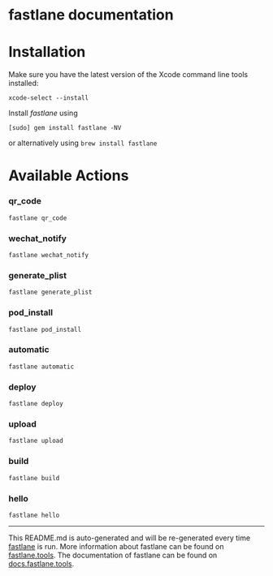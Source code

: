 fastlane documentation
================
# Installation

Make sure you have the latest version of the Xcode command line tools installed:

```
xcode-select --install
```

Install _fastlane_ using
```
[sudo] gem install fastlane -NV
```
or alternatively using `brew install fastlane`

# Available Actions
### qr_code
```
fastlane qr_code
```

### wechat_notify
```
fastlane wechat_notify
```

### generate_plist
```
fastlane generate_plist
```

### pod_install
```
fastlane pod_install
```

### automatic
```
fastlane automatic
```

### deploy
```
fastlane deploy
```

### upload
```
fastlane upload
```

### build
```
fastlane build
```

### hello
```
fastlane hello
```


----

This README.md is auto-generated and will be re-generated every time [fastlane](https://fastlane.tools) is run.
More information about fastlane can be found on [fastlane.tools](https://fastlane.tools).
The documentation of fastlane can be found on [docs.fastlane.tools](https://docs.fastlane.tools).
